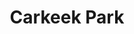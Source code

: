 ---
title: Carkeek Park
layout: img
image_path: /img/photo/2019-03-06-carkeek-1.jpg
thumb_path: /img/photo/2019-03-06-carkeek-1_tn.jpg
---